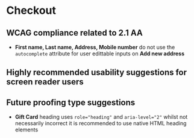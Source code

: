 # Checkout
## WCAG compliance related to 2.1 AA
- **First name, Last name, Address, Mobile number** do not use the `autocomplete` attribute for user edittable inputs on **Add new address**
## Highly recommended usability suggestions for screen reader users
## Future proofing type suggestions
- **Gift Card** heading uses `role="heading"` and `aria-level="2"` whilst not necessarily incorrect it is recommended to use native HTML heading elements
